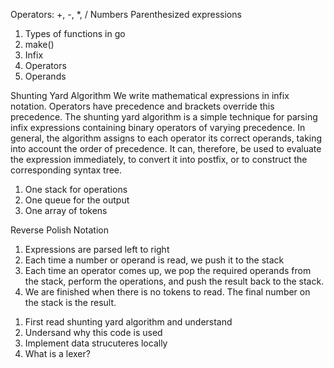 Operators: +, -, \*, /
Numbers
Parenthesized expressions

1. Types of functions in go
2. make()
3. Infix
4. Operators
5. Operands

Shunting Yard Algorithm
We write mathematical expressions in infix notation. Operators have precedence and brackets override this precedence.
The shunting yard algorithm is a simple technique for parsing infix expressions containing binary operators of varying precedence. In general, the algorithm assigns to each operator its correct operands, taking into account the order of precedence. It can, therefore, be used to evaluate the expression immediately, to convert it into postfix, or to construct the corresponding syntax tree.

1. One stack for operations
2. One queue for the output
3. One array of tokens

Reverse Polish Notation

1. Expressions are parsed left to right
2. Each time a number or operand is read, we push it to the stack
3. Each time an operator comes up, we pop the required operands from the stack, perform the operations, and push the result back to the stack.
4. We are finished when there is no tokens to read. The final number on the stack is the result.

<!--  -->

1. First read shunting yard algorithm and understand
2. Undersand why this code is used
3. Implement data strucuteres locally
4. What is a lexer?
